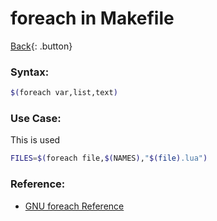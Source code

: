 # foreach in Makefile

[Back](../buildtools.md){: .button}

### Syntax:

```sh
$(foreach var,list,text)
```

### Use Case:

This is used

```sh
FILES=$(foreach file,$(NAMES),"$(file).lua")
```

### Reference:

- [GNU foreach Reference](https://www.gnu.org/software/make/manual/html_node/Foreach-Function.html)

